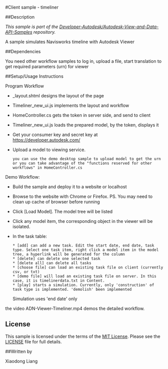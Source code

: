 
#Client sample - timeliner


##Description

*This sample is part of the [Developer-Autodesk/Autodesk-View-and-Data-API-Samples](https://github.com/Developer-Autodesk/autodesk-view-and-data-api-samples) repository.*

A sample simulates Navisworks timeline with Autodesk Viewer



##Dependencies

You need other workflow samples to log in, upload a file, start translation to get required parameters (urn) for viewer

##Setup/Usage Instructions

Program Workflow

* _layout.shtml designs the layout of the page
* Timeliner_new_ui.js implements the layout and workflow   
* HomeController.cs gets the token in server side, and send to client
* Timeliner_new_ui.js loads the prepared model, by the token, displays it
* Get your consumer key and secret key at https://developer.autodesk.com/ 
* Upload a model to viewing service. 

      you can use the demo desktop sample to upload model to get the urn or you can take advantage of the "functions reserved for other workflows" in HomeController.cs


Demo Workflow:

* Build the sample and deploy it to a website or localhost
* Browse to the website with Chrome or Firefox. PS. You may need to clean up cache of browser before running
* Click [Load Model]. The model tree will be listed
* Click any model item, the corresponding object in the viewer will be isolated. 
* In the task table:

      * [add] can add a new task. Edit the start date, end date, task type. Select one task item, right click a model item in the model tree, a hyperlink will be generated for the column 
      * [delete] can delete one selected task
      * [delete all] can delete all tasks
      * [choose file] can load an existing task file on client (currently csv, or txt)
      * [demo file] will load an existing task file on server. In this case, it is timelinerdata.txt in Content.
      * [play] starts a simulation. Currently, only 'construction' of task type is implemented. 'demolish' been implemented

     Simulation uses 'end date' only   

the video ADN-Viewer-Timeliner.mp4 demos the detailed workflow. 

## License

This sample is licensed under the terms of the [MIT License](http://opensource.org/licenses/MIT). Please see the [LICENSE](LICENSE) file for full details.

##Written by 

Xiaodong Liang



